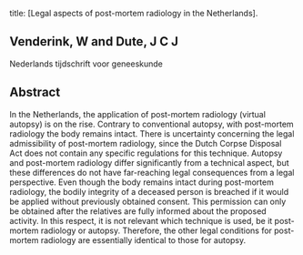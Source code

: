 title: [Legal aspects of post-mortem radiology in the Netherlands].

## Venderink, W and Dute, J C J
Nederlands tijdschrift voor geneeskunde


## Abstract
In the Netherlands, the application of post-mortem radiology (virtual autopsy) is on the rise. Contrary to conventional autopsy, with post-mortem radiology the body remains intact. There is uncertainty concerning the legal admissibility of post-mortem radiology, since the Dutch Corpse Disposal Act does not contain any specific regulations for this technique. Autopsy and post-mortem radiology differ significantly from a technical aspect, but these differences do not have far-reaching legal consequences from a legal perspective. Even though the body remains intact during post-mortem radiology, the bodily integrity of a deceased person is breached if it would be applied without previously obtained consent. This permission can only be obtained after the relatives are fully informed about the proposed activity. In this respect, it is not relevant which technique is used, be it post-mortem radiology or autopsy. Therefore, the other legal conditions for post-mortem radiology are essentially identical to those for autopsy.

